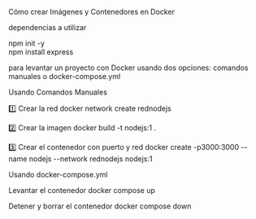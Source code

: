 Cómo crear Imágenes y Contenedores en Docker

dependencias a utilizar 

  npm init -y  
  npm install express

para levantar un proyecto con Docker usando dos opciones: comandos manuales o docker-compose.yml

Usando Comandos Manuales

1️⃣ Crear la red
docker network create rednodejs

2️⃣ Crear la imagen
docker build -t nodejs:1 .

3️⃣ Crear el contenedor con puerto y red
docker create -p3000:3000 --name nodejs --network rednodejs nodejs:1

Usando docker-compose.yml

Levantar el contenedor
docker compose up

Detener y borrar el contenedor
docker compose down
